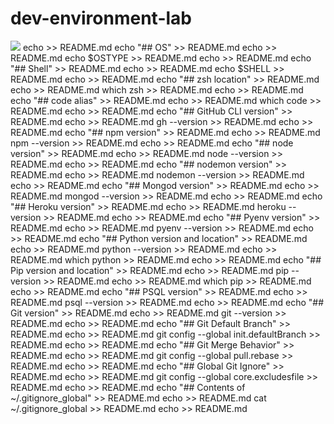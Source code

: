 # dev-environment-lab
<img src="https://i.imgur.com/C4ixGRM.png">
echo >> README.md
echo "## OS" >> README.md
echo >> README.md
echo $OSTYPE >> README.md
echo >> README.md
echo "## Shell" >> README.md
echo >> README.md
echo $SHELL >> README.md
echo >> README.md
echo "## zsh location" >> README.md
echo >> README.md
which zsh >> README.md
echo >> README.md
echo "## code alias" >> README.md
echo >> README.md
which code >> README.md
echo >> README.md
echo "## GitHub CLI version" >> README.md
echo >> README.md
gh --version >> README.md
echo >> README.md
echo "## npm version" >> README.md
echo >> README.md
npm --version >> README.md
echo >> README.md
echo "## node version" >> README.md
echo >> README.md
node --version >> README.md
echo >> README.md
echo "## nodemon version" >> README.md
echo >> README.md
nodemon --version >> README.md
echo >> README.md
echo "## Mongod version" >> README.md
echo >> README.md
mongod --version >> README.md
echo >> README.md
echo "## Heroku version" >> README.md
echo >> README.md
heroku --version >> README.md
echo >> README.md
echo "## Pyenv version" >> README.md
echo >> README.md
pyenv --version >> README.md
echo >> README.md
echo "## Python version and location" >> README.md
echo >> README.md
python --version >> README.md
echo >> README.md
which python >> README.md
echo >> README.md
echo "## Pip version and location" >> README.md
echo >> README.md
pip --version >> README.md
echo >> README.md
which pip >> README.md
echo >> README.md
echo "## PSQL version" >> README.md
echo >> README.md
psql --version >> README.md
echo >> README.md
echo "## Git version" >> README.md
echo >> README.md
git --version >> README.md
echo >> README.md
echo "## Git Default Branch" >> README.md
echo >> README.md
git config --global init.defaultBranch >> README.md
echo >> README.md
echo "## Git Merge Behavior" >> README.md
echo >> README.md
git config --global pull.rebase >> README.md
echo >> README.md
echo "## Global Git Ignore" >> README.md
echo >> README.md
git config --global core.excludesfile >> README.md
echo >> README.md
echo "## Contents of ~/.gitignore_global" >> README.md
echo >> README.md
cat ~/.gitignore_global >> README.md
echo >> README.md